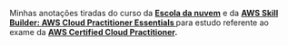 Minhas anotações tiradas do curso da **[Escola da nuvem](https://www.escoladanuvem.org)**  e da **[AWS Skill Builder: AWS Cloud Practitioner Essentials
](https://explore.skillbuilder.aws/learn/signin)** para estudo referente ao exame da **[AWS Certified Cloud Practitioner](https://aws.amazon.com/pt/certification/certified-cloud-practitioner).** 